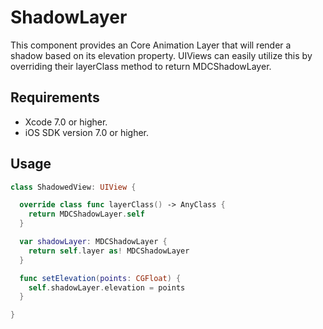 # ShadowLayer

This component provides an Core Animation Layer that will render a shadow based on its
elevation property.
UIViews can easily utilize this by overriding their layerClass method to return
MDCShadowLayer.

## Requirements

- Xcode 7.0 or higher.
- iOS SDK version 7.0 or higher.

## Usage

```swift
class ShadowedView: UIView {

  override class func layerClass() -> AnyClass {
    return MDCShadowLayer.self
  }

  var shadowLayer: MDCShadowLayer {
    return self.layer as! MDCShadowLayer
  }

  func setElevation(points: CGFloat) {
    self.shadowLayer.elevation = points
  }

}
```
